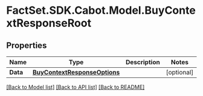 # FactSet.SDK.Cabot.Model.BuyContextResponseRoot

## Properties

Name | Type | Description | Notes
------------ | ------------- | ------------- | -------------
**Data** | [**BuyContextResponseOptions**](BuyContextResponseOptions.md) |  | [optional] 

[[Back to Model list]](../README.md#documentation-for-models) [[Back to API list]](../README.md#documentation-for-api-endpoints) [[Back to README]](../README.md)

